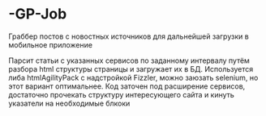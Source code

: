 # -GP-Job
Граббер постов с новостных источников для дальнейшей загрузки в мобильное приложение

Парсит статьи с указанных сервисов по заданному интервалу путём разбора html структуры страницы и загружает их в БД.
Используется либа htmlAgilityPack с надстройкой Fizzler, можно заюзать selenium, но этот вариант оптимальнее.
Код заточен под расширение сервисов, достаточно прочекать структуру интересующего сайта и кинуть указатели на необходимые блкоки

